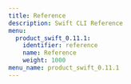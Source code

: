 ```yaml
---
title: Reference
description: Swift CLI Reference
menu:
  product_swift_0.11.1:
    identifier: reference
    name: Reference
    weight: 1000
menu_name: product_swift_0.11.1
---
```

